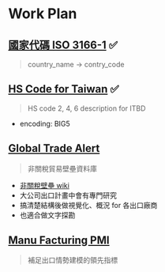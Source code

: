 # Work Plan

## [國家代碼 ISO 3166-1](https://zh.wikipedia.org/wiki/ISO_3166-1) :white_check_mark:
> country_name -> contry_code

## [HS Code for Taiwan](http://db.wtocenter.org.tw/tariffHScode.asp) :white_check_mark:
> HS code 2, 4, 6 description for ITBD

* encoding: BIG5

## [Global Trade Alert](http://www.globaltradealert.org/)
> 非關稅貿易壁壘資料庫

* [非關稅壁壘 wiki](https://zh.wikipedia.org/wiki/%E9%9D%9E%E9%97%9C%E7%A8%85%E5%A3%81%E5%A3%98)
* 大公司出口計畫中會有專門研究
* 搞清楚結構後做視覺化、概況 for 各出口廠商
* 也適合做文字探勘


## [Manu Facturing PMI](http://www.tradingeconomics.com/country-list/manufacturing-pmi)
> 補足出口情勢建模的領先指標
